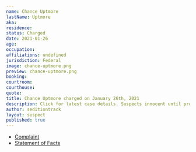 ```yaml
---
name: Chance Uptmore
lastName: Uptmore
aka: 
residence: 
status: Charged
date: 2021-01-26
age: 
occupation: 
affiliations: undefined
jurisdiction: Federal
image: chance-uptmore.png
preview: chance-uptmore.png
booking: 
courtroom: 
courthouse: 
quote: 
title: Chance Uptmore charged on January 26th, 2021
description: Click for latest case details. Suspects innocent until proven guilty.
author: seditiontrack
layout: suspect
published: true
---
```

- [Complaint](https://www.justice.gov/opa/page/file/1360731/download)
- [Statement of Facts](https://www.justice.gov/opa/page/file/1360731/download)
